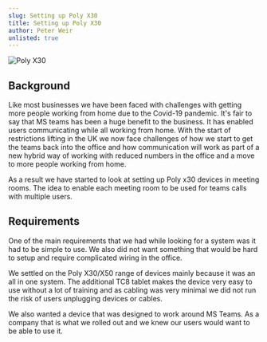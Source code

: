 ```yaml
---
slug: Setting up Poly X30
title: Setting up Poly X30
author: Peter Weir
unlisted: true
---
```

![Poly X30](/img/postimages/studio-x30-tc8-2.webp)

## Background

Like most businesses we have been faced with challenges with getting more people working from home due to the Covid-19 pandemic. It's fair to say that MS teams has been a huge benefit to the business. It has enabled users communicating while all working from home. With the start of restrictions lifting in the UK we now face challenges of how we start to get the teams back into the office and how communication will work as part of a new hybrid way of working with reduced numbers in the office and a move to more people working from home.

As a result we have started to look at setting up Poly x30 devices in meeting rooms. The idea to enable each meeting room to be used for teams calls with multiple users.

## Requirements

One of the main requirements that we had while looking for a system was it had to be simple to use. We also did not want something that would be hard to setup and require complicated wiring in the office.

We settled on the Poly X30/X50 range of devices mainly because it was an all in one system. The additional TC8 tablet makes the device very easy to use without a lot of training and as cabling was very minimal we did not run the risk of users unplugging devices or cables.

We also wanted a device that was designed to work around MS Teams. As a company that is what we rolled out and we knew our users would want to be able to use it.

